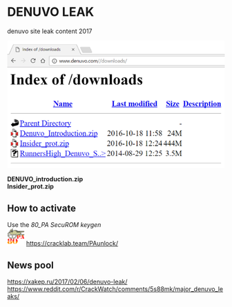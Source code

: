 # DENUVO LEAK
denuvo site leak content 2017  

![is leaked](denuvo-directory3.png "DENUVO Downlaod directory")

**DENUVO_introduction.zip**  
**Insider_prot.zip**

## How to activate
Use the *80_PA SecuROM keygen*  
<img src="80_PA_main.png" alt="mypic" style="width:40px; height:40px"/>
https://cracklab.team/PAunlock/

## News pool
https://xakep.ru/2017/02/06/denuvo-leak/  
https://www.reddit.com/r/CrackWatch/comments/5s88mk/major_denuvo_leaks/  
